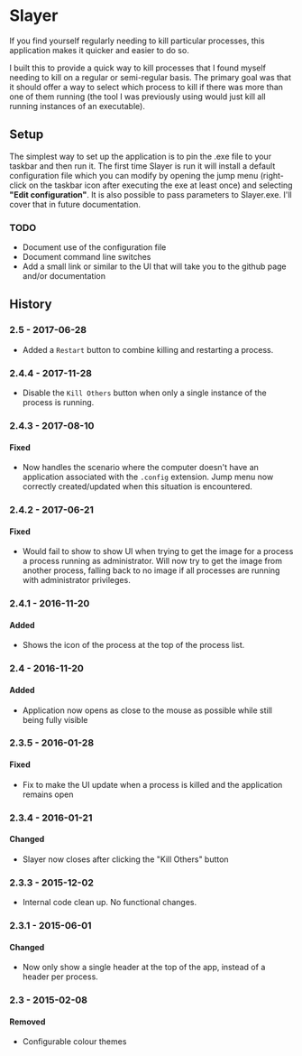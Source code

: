 # Slayer

If you find yourself regularly needing to kill particular processes, this application makes it quicker and easier to do so.

I built this to provide a quick way to kill processes that I found myself needing to kill on a regular or semi-regular basis. The primary goal was that it should offer a way to select which process to kill if there was more than one of them running (the tool I was previously using would just kill all running instances of an executable).

## Setup

The simplest way to set up the application is to pin the .exe file to your taskbar and then run it. The first time Slayer is run it will install a default configuration file which you can modify by opening the jump menu (right-click on the taskbar icon after executing the exe at least once) and selecting **"Edit configuration"**. It is also possible to pass parameters to Slayer.exe. I'll cover that in future documentation.

### TODO

- Document use of the configuration file
- Document command line switches
- Add a small link or similar to the UI that will take you to the github page and/or documentation

## History

### 2.5 - 2017-06-28

- Added a `Restart` button to combine killing and restarting a process.

### 2.4.4 - 2017-11-28

- Disable the `Kill Others` button when only a single instance of the process is running.

### 2.4.3 - 2017-08-10

#### Fixed

- Now handles the scenario where the computer doesn't have an application associated with the `.config` extension. Jump menu now correctly created/updated when this situation is encountered.

### 2.4.2 - 2017-06-21

#### Fixed

- Would fail to show to show UI when trying to get the image for a process a process running as administrator. Will now try to get the image from another process, falling back to no image if all processes are running with administrator privileges.

### 2.4.1 - 2016-11-20

#### Added

- Shows the icon of the process at the top of the process list.

### 2.4 - 2016-11-20

#### Added

- Application now opens as close to the mouse as possible while still being fully visible

### 2.3.5 - 2016-01-28

#### Fixed

- Fix to make the UI update when a process is killed and the application remains open

### 2.3.4 - 2016-01-21

#### Changed

- Slayer now closes after clicking the "Kill Others" button

### 2.3.3 - 2015-12-02

- Internal code clean up. No functional changes.

### 2.3.1 - 2015-06-01

#### Changed

- Now only show a single header at the top of the app, instead of a header per process.

### 2.3 - 2015-02-08

#### Removed

- Configurable colour themes